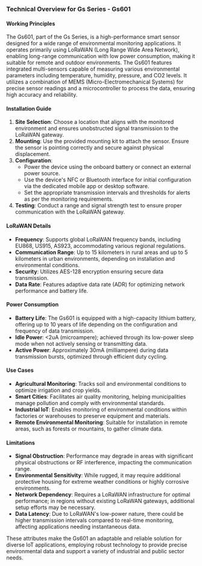 ### Technical Overview for Gs Series - Gs601

#### Working Principles
The Gs601, part of the Gs Series, is a high-performance smart sensor designed for a wide range of environmental monitoring applications. It operates primarily using LoRaWAN (Long Range Wide Area Network), enabling long-range communication with low power consumption, making it suitable for remote and outdoor environments. The Gs601 features integrated multi-sensors capable of measuring various environmental parameters including temperature, humidity, pressure, and CO2 levels. It utilizes a combination of MEMS (Micro-Electromechanical Systems) for precise sensor readings and a microcontroller to process the data, ensuring high accuracy and reliability.

#### Installation Guide
1. **Site Selection**: Choose a location that aligns with the monitored environment and ensures unobstructed signal transmission to the LoRaWAN gateway.
2. **Mounting**: Use the provided mounting kit to attach the sensor. Ensure the sensor is pointing correctly and secure against physical displacement.
3. **Configuration**: 
   - Power the device using the onboard battery or connect an external power source.
   - Use the device's NFC or Bluetooth interface for initial configuration via the dedicated mobile app or desktop software.
   - Set the appropriate transmission intervals and thresholds for alerts as per the monitoring requirements.
4. **Testing**: Conduct a range and signal strength test to ensure proper communication with the LoRaWAN gateway.

#### LoRaWAN Details
- **Frequency**: Supports global LoRaWAN frequency bands, including EU868, US915, AS923, accommodating various regional regulations.
- **Communication Range**: Up to 15 kilometers in rural areas and up to 5 kilometers in urban environments, depending on installation and environmental conditions.
- **Security**: Utilizes AES-128 encryption ensuring secure data transmission.
- **Data Rate**: Features adaptive data rate (ADR) for optimizing network performance and battery life.

#### Power Consumption
- **Battery Life**: The Gs601 is equipped with a high-capacity lithium battery, offering up to 10 years of life depending on the configuration and frequency of data transmission.
- **Idle Power**: <2uA (microampere); achieved through its low-power sleep mode when not actively sensing or transmitting data.
- **Active Power**: Approximately 30mA (milliampere) during data transmission bursts, optimized through efficient duty cycling.

#### Use Cases
- **Agricultural Monitoring**: Tracks soil and environmental conditions to optimize irrigation and crop yields.
- **Smart Cities**: Facilitates air quality monitoring, helping municipalities manage pollution and comply with environmental standards.
- **Industrial IoT**: Enables monitoring of environmental conditions within factories or warehouses to preserve equipment and materials.
- **Remote Environmental Monitoring**: Suitable for installation in remote areas, such as forests or mountains, to gather climate data.

#### Limitations
- **Signal Obstruction**: Performance may degrade in areas with significant physical obstructions or RF interference, impacting the communication range.
- **Environmental Sensitivity**: While rugged, it may require additional protective housing for extreme weather conditions or highly corrosive environments.
- **Network Dependency**: Requires a LoRaWAN infrastructure for optimal performance; in regions without existing LoRaWAN gateways, additional setup efforts may be necessary.
- **Data Latency**: Due to LoRaWAN's low-power nature, there could be higher transmission intervals compared to real-time monitoring, affecting applications needing instantaneous data.

These attributes make the Gs601 an adaptable and reliable solution for diverse IoT applications, employing robust technology to provide precise environmental data and support a variety of industrial and public sector needs.